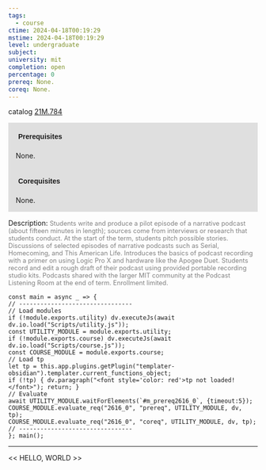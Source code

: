 ```yaml
---
tags:
  - course
ctime: 2024-04-18T00:19:29
mstime: 2024-04-18T00:19:29
level: undergraduate
subject: 
university: mit
completion: open
percentage: 0
prereq: None.
coreq: None.
---
```


catalog [21M.784](http://student.mit.edu/catalog/m21Mb.html#21M.784)

<span style="display: block; padding: 15px; background-color: rgb(100, 100, 100, 0.2);"><font id="m_prereq2616_0" style="display: block; font-family: Arial, sans-serif; font-weight: bold; padding: 5px">Prerequisites</font><br><span id="prereq2616_0">None.</span></span>
<span style="display: block; padding: 15px; background-color: rgb(100, 100, 100, 0.2);"><font id="m_coreq2616_0" style="display: block; font-family: Arial, sans-serif; font-weight: bold; padding: 5px">Corequisites</font><br><span id="coreq2616_0">None.</span></span>

<font style="">Description:</font>
<font style="color: grey; font-size: 0.8rem;">Students write and produce a pilot episode of a narrative podcast (about fifteen minutes in length); sources come from interviews or research that students conduct. At the start of the term, students pitch possible stories. Discussions of selected episodes of narrative podcasts such as Serial, Homecoming, and This American Life. Introduces the basics of podcast recording with a primer on using Logic Pro X and hardware like the Apogee Duet. Students record and edit a rough draft of their podcast using provided portable recording studio kits. Podcasts shared with the larger MIT community at the Podcast Listening Room at the end of term. Enrollment limited.</font>

```dataviewjs
const main = async _ => {
// --------------------------------
// Load modules
if (!module.exports.utility) dv.executeJs(await dv.io.load("Scripts/utility.js"));
const UTILITY_MODULE = module.exports.utility;
if (!module.exports.course) dv.executeJs(await dv.io.load("Scripts/course.js"));
const COURSE_MODULE = module.exports.course;
// Load tp
let tp = this.app.plugins.getPlugin("templater-obsidian").templater.current_functions_object;
if (!tp) { dv.paragraph("<font style='color: red'>tp not loaded!</font>"); return; }
// Evaluate
await UTILITY_MODULE.waitForElements(`#m_prereq2616_0`, {timeout:5});
COURSE_MODULE.evaluate_req("2616_0", "prereq", UTILITY_MODULE, dv, tp);
COURSE_MODULE.evaluate_req("2616_0", "coreq", UTILITY_MODULE, dv, tp);
// --------------------------------
}; main();
```

---

<< HELLO, WORLD >>
